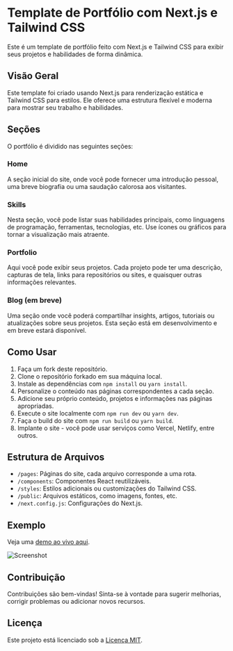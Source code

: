 # Template de Portfólio com Next.js e Tailwind CSS

Este é um template de portfólio feito com Next.js e Tailwind CSS para exibir seus projetos e habilidades de forma dinâmica.

## Visão Geral

Este template foi criado usando Next.js para renderização estática e Tailwind CSS para estilos. Ele oferece uma estrutura flexível e moderna para mostrar seu trabalho e habilidades.

## Seções

O portfólio é dividido nas seguintes seções:

### Home

A seção inicial do site, onde você pode fornecer uma introdução pessoal, uma breve biografia ou uma saudação calorosa aos visitantes.

### Skills

Nesta seção, você pode listar suas habilidades principais, como linguagens de programação, ferramentas, tecnologias, etc. Use ícones ou gráficos para tornar a visualização mais atraente.

### Portfolio

Aqui você pode exibir seus projetos. Cada projeto pode ter uma descrição, capturas de tela, links para repositórios ou sites, e quaisquer outras informações relevantes.

### Blog (em breve)

Uma seção onde você poderá compartilhar insights, artigos, tutoriais ou atualizações sobre seus projetos. Esta seção está em desenvolvimento e em breve estará disponível.

## Como Usar

1. Faça um fork deste repositório.
2. Clone o repositório forkado em sua máquina local.
3. Instale as dependências com `npm install` ou `yarn install`.
4. Personalize o conteúdo nas páginas correspondentes a cada seção.
5. Adicione seu próprio conteúdo, projetos e informações nas páginas apropriadas.
6. Execute o site localmente com `npm run dev` ou `yarn dev`.
7. Faça o build do site com `npm run build` ou `yarn build`.
8. Implante o site - você pode usar serviços como Vercel, Netlify, entre outros.

## Estrutura de Arquivos

- `/pages`: Páginas do site, cada arquivo corresponde a uma rota.
- `/components`: Componentes React reutilizáveis.
- `/styles`: Estilos adicionais ou customizações do Tailwind CSS.
- `/public`: Arquivos estáticos, como imagens, fontes, etc.
- `/next.config.js`: Configurações do Next.js.

## Exemplo

Veja uma [demo ao vivo aqui](link_para_demo).

![Screenshot](screenshot.png)

## Contribuição

Contribuições são bem-vindas! Sinta-se à vontade para sugerir melhorias, corrigir problemas ou adicionar novos recursos.

## Licença

Este projeto está licenciado sob a [Licença MIT](LICENSE).
